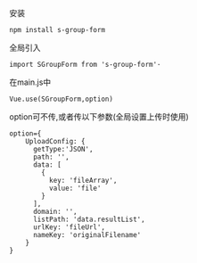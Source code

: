 安装

```
npm install s-group-form
```

全局引入

```
import SGroupForm from 's-group-form'·
```

在main.js中

```
Vue.use(SGroupForm,option)
```

option可不传,或者传以下参数(全局设置上传时使用)

```
option={
    UploadConfig: {
      getType:'JSON',
      path: '',
      data: [ 
        { 
          key: 'fileArray',
          value: 'file'
        }
      ],
      domain: '',
      listPath: 'data.resultList',
      urlKey: 'fileUrl',
      nameKey: 'originalFilename'
    }
}
```

<DemoTable title="UploadConfig参数说明" :tableBody="tableBody" :tableHead="tableHead"/>

<script>
  export default {
    data() {
      return {
        tableHead: `参数 | 说明 | 类型 | 可选值 | 默认值`,
        tableBody: [
          `getType | 获取参数格式 | String | JSON / string | —`,
          `path    | 接口地址 | String | medium / small / mini | —`,
          `data    | 上传参数 | array | value:'file'为formData转换过后的文件 | —`,
          `domain  | 文件需要拼接的前缀地址 | String | - | —`,
          `listPath| 接口结构path | String | - | —`,
          `urlKey  | 获取接口返回的文件url地址字段  | String |- | —`,
          `nameKey | 获取接口返回的文件名称字段 | String | - | —`,
        ],
      }
    },

  }
</script>
